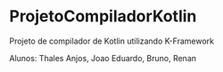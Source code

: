 # ProjetoCompiladorKotlin
Projeto de compilador de Kotlin utilizando K-Framework

Alunos: 
Thales Anjos,
Joao Eduardo,
Bruno,
Renan

